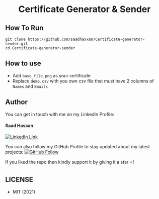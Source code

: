 <h1 align="center">Certificate Generator & Sender</h1>

## How To Run
```
git clone https://github.com/saadhaxxan/Certificate-generator-sender.git
cd Certificate-generator-sender
```

## How to use
- Add `base_file.png` as your certificate
- Replace `demo.csv` with you own csv file that must have 2 columns of `Names` and `Emails`

## Author
You can get in touch with me on my LinkedIn Profile:

#### Saad Hassan
[![LinkedIn Link](https://img.shields.io/badge/Connect-saadhaxxan-blue.svg?logo=linkedin&longCache=true&style=social&label=Connect
)](https://www.linkedin.com/in/saadhaxxan)

You can also follow my GitHub Profile to stay updated about my latest projects: [![GitHub Follow](https://img.shields.io/badge/Connect-saadhaxxan-blue.svg?logo=Github&longCache=true&style=social&label=Follow)](https://github.com/saadhaxxan)

If you liked the repo then kindly support it by giving it a star ⭐!

## LICENSE
- MIT (2021)
